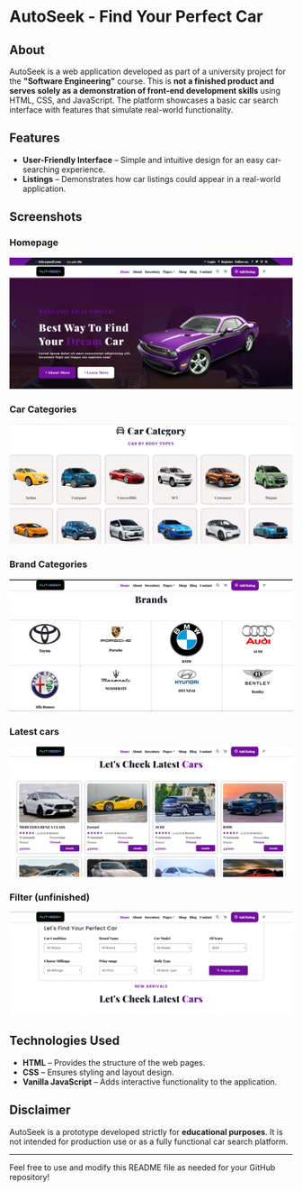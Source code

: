 # AutoSeek - Find Your Perfect Car

## About
AutoSeek is a web application developed as part of a university project for the **"Software Engineering"** course. This is **not a finished product and serves solely as a demonstration of front-end development skills** using HTML, CSS, and JavaScript. The platform showcases a basic car search interface with features that simulate real-world functionality.

## Features
- **User-Friendly Interface** – Simple and intuitive design for an easy car-searching experience.
- **Listings** – Demonstrates how car listings could appear in a real-world application.

## Screenshots
### Homepage
![Homepage](gitImg/aseek_img1.png)

### Car Categories
![Car Categories](gitImg/aseek_img3.png)

### Brand Categories
![Car Categories](gitImg/aseek_img2.png)

### Latest cars
![Car Categories](gitImg/aseek_img4.png)

### Filter (unfinished)
![Car Categories](gitImg/aseek_img5.png)

## Technologies Used
- **HTML** – Provides the structure of the web pages.
- **CSS** – Ensures styling and layout design.
- **Vanilla JavaScript** – Adds interactive functionality to the application.

## Disclaimer
AutoSeek is a prototype developed strictly for **educational purposes**. It is not intended for production use or as a fully functional car search platform.

---
Feel free to use and modify this README file as needed for your GitHub repository!


